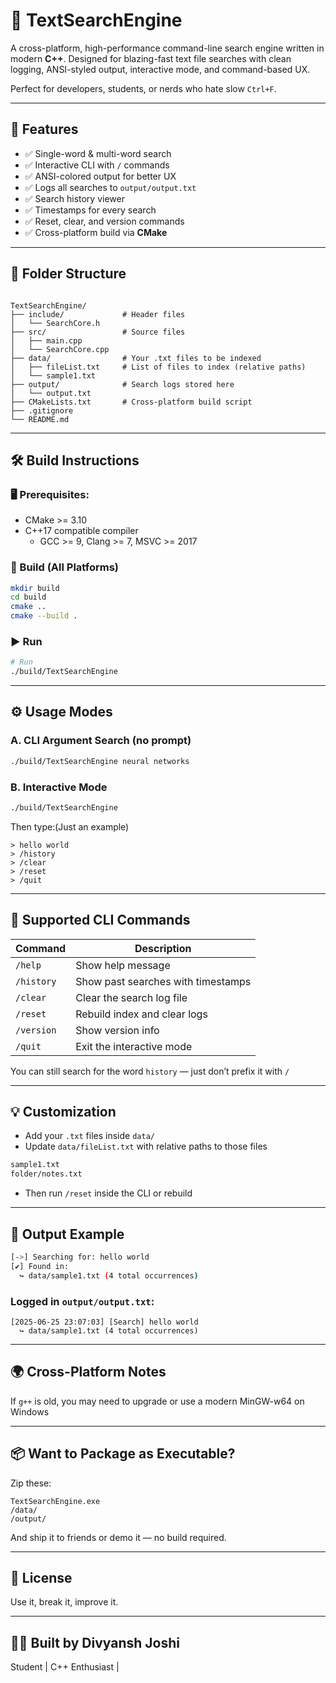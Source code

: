 
# 🧠 TextSearchEngine

A cross-platform, high-performance command-line search engine written in modern **C++**. Designed for blazing-fast text file searches with clean logging, ANSI-styled output, interactive mode, and command-based UX.

Perfect for developers, students, or nerds who hate slow `Ctrl+F`.

---

## 🚀 Features

- ✅ Single-word & multi-word search
- ✅ Interactive CLI with `/` commands
- ✅ ANSI-colored output for better UX
- ✅ Logs all searches to `output/output.txt`
- ✅ Search history viewer
- ✅ Timestamps for every search
- ✅ Reset, clear, and version commands
- ✅ Cross-platform build via **CMake**
---

## 📂 Folder Structure

```

TextSearchEngine/
├── include/             # Header files
│   └── SearchCore.h
├── src/                 # Source files
│   ├── main.cpp
│   └── SearchCore.cpp
├── data/                # Your .txt files to be indexed
│   ├── fileList.txt     # List of files to index (relative paths)
│   └── sample1.txt
├── output/              # Search logs stored here
│   └── output.txt
├── CMakeLists.txt       # Cross-platform build script
├── .gitignore
└── README.md

````

---

## 🛠️ Build Instructions

### 🖥️ Prerequisites:
- CMake >= 3.10
- C++17 compatible compiler
  - GCC >= 9, Clang >= 7, MSVC >= 2017

### 🧪 Build (All Platforms)
```bash
mkdir build
cd build
cmake ..
cmake --build .
````

### ▶️ Run

```bash
# Run 
./build/TextSearchEngine
```

---

## ⚙️ Usage Modes

### A. CLI Argument Search (no prompt)

```bash
./build/TextSearchEngine neural networks
```

### B. Interactive Mode

```bash
./build/TextSearchEngine
```

Then type:(Just an example)

```
> hello world
> /history
> /clear
> /reset
> /quit
```

---

## 🧩 Supported CLI Commands

| Command    | Description                        |
| ---------- | ---------------------------------- |
| `/help`    | Show help message                  |
| `/history` | Show past searches with timestamps |
| `/clear`   | Clear the search log file          |
| `/reset`   | Rebuild index and clear logs       |
| `/version` | Show version info                  |
| `/quit`    | Exit the interactive mode          |

You can still search for the word `history` — just don’t prefix it with `/` 

---

## 💡 Customization

* Add your `.txt` files inside `data/`
* Update `data/fileList.txt` with relative paths to those files

```txt
sample1.txt
folder/notes.txt
```

* Then run `/reset` inside the CLI or rebuild

---

## 💬 Output Example

```bash
[->] Searching for: hello world
[✔] Found in:
  ↪ data/sample1.txt (4 total occurrences)
```

### Logged in `output/output.txt`:

```
[2025-06-25 23:07:03] [Search] hello world
  ↪ data/sample1.txt (4 total occurrences)
```

---

## 🌍 Cross-Platform Notes


If `g++` is old, you may need to upgrade or use a modern MinGW-w64 on Windows

---

## 📦 Want to Package as Executable?

Zip these:

```
TextSearchEngine.exe
/data/
/output/
```

And ship it to friends or demo it — no build required.

---

## 📜 License

 Use it, break it, improve it.

---

## 👨‍💻 Built by Divyansh Joshi

Student | C++ Enthusiast |
